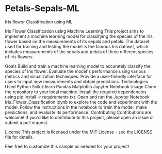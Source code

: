 # Petals-Sepals-ML
Iris flower Classification using ML

Iris Flower Classification using Machine Learning
This project aims to implement a machine learning model for classifying the species of the Iris flower based on the measurements of its sepals and petals. The dataset used for training and testing the model is the famous Iris dataset, which includes measurements of the sepals and petals of three different species of Iris flowers.

Goals
Build and train a machine learning model to accurately classify the species of Iris flower.
Evaluate the model's performance using various metrics and visualization techniques.
Provide a user-friendly interface for users to input new measurements and obtain predictions.
Technologies Used
Python
Scikit-learn
Pandas
Matplotlib
Jupyter Notebook
Usage
Clone the repository to your local machine.
Install the required dependencies using pip install -r requirements.txt.
Open and run the Jupyter Notebook Iris_Flower_Classification.ipynb to explore the code and experiment with the model.
Follow the instructions in the notebook to train the model, make predictions, and evaluate its performance.
Contributing
Contributions are welcome! If you'd like to contribute to this project, please open an issue or submit a pull request.

License
This project is licensed under the MIT License - see the LICENSE file for details.

Feel free to customize this sample as needed for your project!
